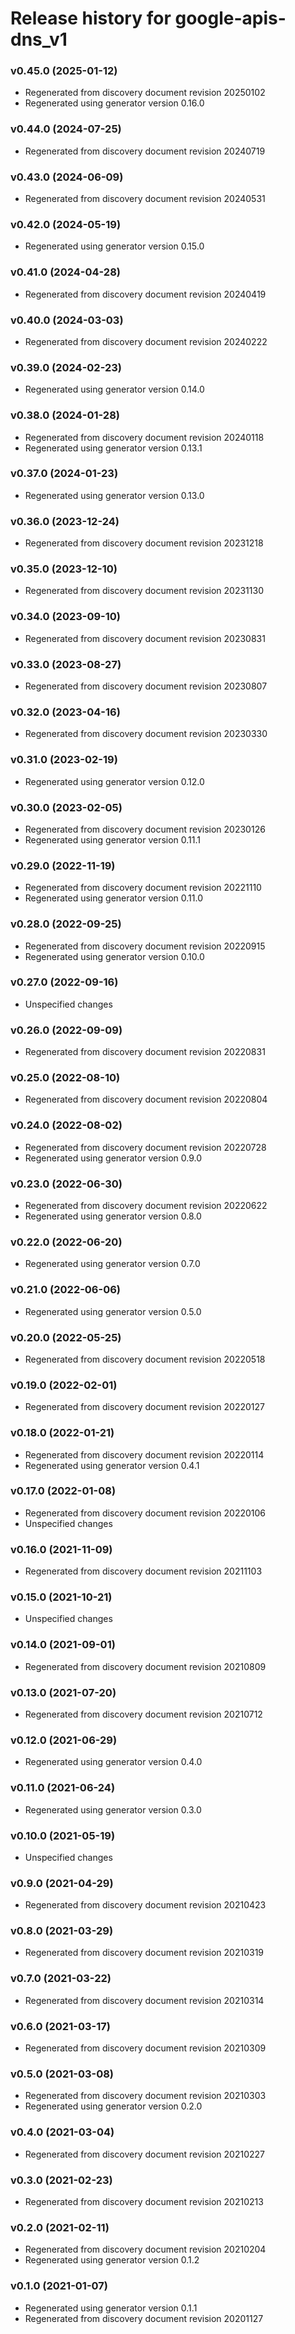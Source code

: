 # Release history for google-apis-dns_v1

### v0.45.0 (2025-01-12)

* Regenerated from discovery document revision 20250102
* Regenerated using generator version 0.16.0

### v0.44.0 (2024-07-25)

* Regenerated from discovery document revision 20240719

### v0.43.0 (2024-06-09)

* Regenerated from discovery document revision 20240531

### v0.42.0 (2024-05-19)

* Regenerated using generator version 0.15.0

### v0.41.0 (2024-04-28)

* Regenerated from discovery document revision 20240419

### v0.40.0 (2024-03-03)

* Regenerated from discovery document revision 20240222

### v0.39.0 (2024-02-23)

* Regenerated using generator version 0.14.0

### v0.38.0 (2024-01-28)

* Regenerated from discovery document revision 20240118
* Regenerated using generator version 0.13.1

### v0.37.0 (2024-01-23)

* Regenerated using generator version 0.13.0

### v0.36.0 (2023-12-24)

* Regenerated from discovery document revision 20231218

### v0.35.0 (2023-12-10)

* Regenerated from discovery document revision 20231130

### v0.34.0 (2023-09-10)

* Regenerated from discovery document revision 20230831

### v0.33.0 (2023-08-27)

* Regenerated from discovery document revision 20230807

### v0.32.0 (2023-04-16)

* Regenerated from discovery document revision 20230330

### v0.31.0 (2023-02-19)

* Regenerated using generator version 0.12.0

### v0.30.0 (2023-02-05)

* Regenerated from discovery document revision 20230126
* Regenerated using generator version 0.11.1

### v0.29.0 (2022-11-19)

* Regenerated from discovery document revision 20221110
* Regenerated using generator version 0.11.0

### v0.28.0 (2022-09-25)

* Regenerated from discovery document revision 20220915
* Regenerated using generator version 0.10.0

### v0.27.0 (2022-09-16)

* Unspecified changes

### v0.26.0 (2022-09-09)

* Regenerated from discovery document revision 20220831

### v0.25.0 (2022-08-10)

* Regenerated from discovery document revision 20220804

### v0.24.0 (2022-08-02)

* Regenerated from discovery document revision 20220728
* Regenerated using generator version 0.9.0

### v0.23.0 (2022-06-30)

* Regenerated from discovery document revision 20220622
* Regenerated using generator version 0.8.0

### v0.22.0 (2022-06-20)

* Regenerated using generator version 0.7.0

### v0.21.0 (2022-06-06)

* Regenerated using generator version 0.5.0

### v0.20.0 (2022-05-25)

* Regenerated from discovery document revision 20220518

### v0.19.0 (2022-02-01)

* Regenerated from discovery document revision 20220127

### v0.18.0 (2022-01-21)

* Regenerated from discovery document revision 20220114
* Regenerated using generator version 0.4.1

### v0.17.0 (2022-01-08)

* Regenerated from discovery document revision 20220106
* Unspecified changes

### v0.16.0 (2021-11-09)

* Regenerated from discovery document revision 20211103

### v0.15.0 (2021-10-21)

* Unspecified changes

### v0.14.0 (2021-09-01)

* Regenerated from discovery document revision 20210809

### v0.13.0 (2021-07-20)

* Regenerated from discovery document revision 20210712

### v0.12.0 (2021-06-29)

* Regenerated using generator version 0.4.0

### v0.11.0 (2021-06-24)

* Regenerated using generator version 0.3.0

### v0.10.0 (2021-05-19)

* Unspecified changes

### v0.9.0 (2021-04-29)

* Regenerated from discovery document revision 20210423

### v0.8.0 (2021-03-29)

* Regenerated from discovery document revision 20210319

### v0.7.0 (2021-03-22)

* Regenerated from discovery document revision 20210314

### v0.6.0 (2021-03-17)

* Regenerated from discovery document revision 20210309

### v0.5.0 (2021-03-08)

* Regenerated from discovery document revision 20210303
* Regenerated using generator version 0.2.0

### v0.4.0 (2021-03-04)

* Regenerated from discovery document revision 20210227

### v0.3.0 (2021-02-23)

* Regenerated from discovery document revision 20210213

### v0.2.0 (2021-02-11)

* Regenerated from discovery document revision 20210204
* Regenerated using generator version 0.1.2

### v0.1.0 (2021-01-07)

* Regenerated using generator version 0.1.1
* Regenerated from discovery document revision 20201127

